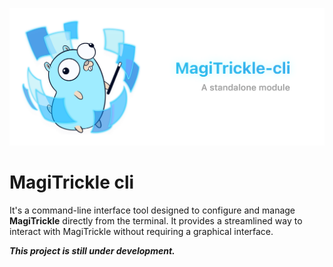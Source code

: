 ![MagiTrickle-cli](./img/cover@2x.png)

# MagiTrickle cli

It's a command-line interface tool designed to configure and manage **MagiTrickle** directly from the terminal. It provides a streamlined way to interact with MagiTrickle without requiring a graphical interface.

***This project is still under development.***